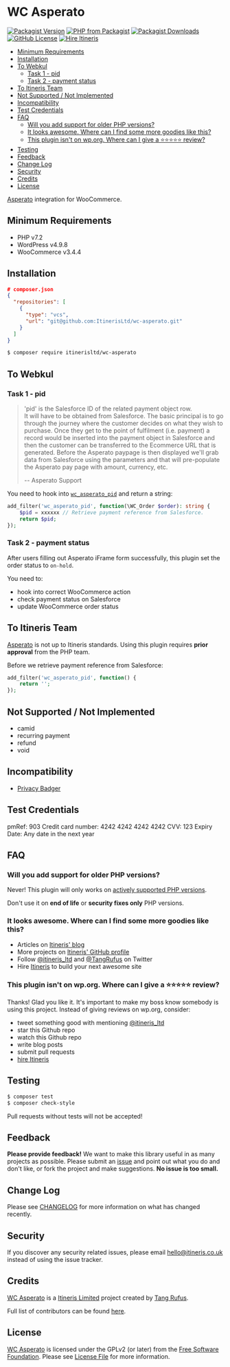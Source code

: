 # WC Asperato

[![Packagist Version](https://img.shields.io/packagist/v/itinerisltd/wc-asperato.svg)](https://packagist.org/packages/itinerisltd/wc-asperato)
[![PHP from Packagist](https://img.shields.io/packagist/php-v/itinerisltd/wc-asperato.svg)](https://packagist.org/packages/itinerisltd/wc-asperato)
[![Packagist Downloads](https://img.shields.io/packagist/dt/itinerisltd/wc-asperato.svg)](https://packagist.org/packages/itinerisltd/wc-asperato)
[![GitHub License](https://img.shields.io/github/license/itinerisltd/wc-asperato.svg)](https://github.com/ItinerisLtd/wc-asperato/blob/master/LICENSE)
[![Hire Itineris](https://img.shields.io/badge/Hire-Itineris-ff69b4.svg)](https://www.itineris.co.uk/contact/)

<!-- START doctoc generated TOC please keep comment here to allow auto update -->
<!-- DON'T EDIT THIS SECTION, INSTEAD RE-RUN doctoc TO UPDATE -->


- [Minimum Requirements](#minimum-requirements)
- [Installation](#installation)
- [To Webkul](#to-webkul)
  - [Task 1 - pid](#task-1---pid)
  - [Task 2 - payment status](#task-2---payment-status)
- [To Itineris Team](#to-itineris-team)
- [Not Supported / Not Implemented](#not-supported--not-implemented)
- [Incompatibility](#incompatibility)
- [Test Credentials](#test-credentials)
- [FAQ](#faq)
  - [Will you add support for older PHP versions?](#will-you-add-support-for-older-php-versions)
  - [It looks awesome. Where can I find some more goodies like this?](#it-looks-awesome-where-can-i-find-some-more-goodies-like-this)
  - [This plugin isn't on wp.org. Where can I give a ⭐️⭐️⭐️⭐️⭐️ review?](#this-plugin-isnt-on-wporg-where-can-i-give-a-%EF%B8%8F%EF%B8%8F%EF%B8%8F%EF%B8%8F%EF%B8%8F-review)
- [Testing](#testing)
- [Feedback](#feedback)
- [Change Log](#change-log)
- [Security](#security)
- [Credits](#credits)
- [License](#license)

<!-- END doctoc generated TOC please keep comment here to allow auto update -->

[Asperato](https://asperato.com/) integration for WooCommerce.

## Minimum Requirements

- PHP v7.2
- WordPress v4.9.8
- WooCommerce v3.4.4

## Installation

```json
# composer.json
{
  "repositories": [
    {
      "type": "vcs",
      "url": "git@github.com:ItinerisLtd/wc-asperato.git"
    }
  ]
}
```

```bash
$ composer require itinerisltd/wc-asperato
```

## To Webkul

### Task 1 - pid

> 'pid' is the Salesforce ID of the related payment object row.  
> It will have to be obtained from Salesforce.
> The basic principal is to go through the journey where the customer decides on what they wish to purchase.
> Once they get to the point of fulfilment (i.e. payment) a record would be inserted into the payment object in Salesforce and then the customer can be transferred to the Ecommerce URL that is generated.  Before the Asperato paypage is then displayed we'll grab data from Salesforce using the parameters and that will pre-populate the Asperato pay page with amount, currency, etc.
>
> -- Asperato Support

You need to hook into [`wc_asperato_pid`](./src/GatewayOperations/Receipt.php) and return a string:
```php
add_filter('wc_asperato_pid', function(\WC_Order $order): string {
    $pid = xxxxxx // Retrieve payment reference from Salesforce.
    return $pid;
});
```

### Task 2 - payment status

After users filling out Asperato iFrame form successfully, this plugin set the order status to `on-hold`.

You need to:
- hook into correct WooCommerce action
- check payment status on Salesforce
- update WooCommerce order status

## To Itineris Team

[Asperato](https://asperato.com/) is not up to Itineris standards. 
Using this plugin requires **prior approval** from the PHP team.

Before we retrieve payment reference from Salesforce:
```php
add_filter('wc_asperato_pid', function() {
    return '';
});
```

## Not Supported / Not Implemented

- camid
- recurring payment
- refund
- void

## Incompatibility

- [Privacy Badger](https://www.eff.org/privacybadger)

## Test Credentials

pmRef: 903
Credit card number: 4242 4242 4242 4242
CVV: 123
Expiry Date: Any date in the next year

## FAQ

### Will you add support for older PHP versions?

Never! This plugin will only works on [actively supported PHP versions](https://secure.php.net/supported-versions.php).

Don't use it on **end of life** or **security fixes only** PHP versions.

### It looks awesome. Where can I find some more goodies like this?

- Articles on [Itineris' blog](https://www.itineris.co.uk/blog/)
- More projects on [Itineris' GitHub profile](https://github.com/itinerisltd)
- Follow [@itineris_ltd](https://twitter.com/itineris_ltd) and [@TangRufus](https://twitter.com/tangrufus) on Twitter
- Hire [Itineris](https://www.itineris.co.uk/services/) to build your next awesome site

### This plugin isn't on wp.org. Where can I give a ⭐️⭐️⭐️⭐️⭐️ review?

Thanks! Glad you like it. It's important to make my boss know somebody is using this project. Instead of giving reviews on wp.org, consider:

- tweet something good with mentioning [@itineris_ltd](https://twitter.com/itineris_ltd)
- star this Github repo
- watch this Github repo
- write blog posts
- submit pull requests
- [hire Itineris](https://www.itineris.co.uk/services/)

## Testing

```bash
$ composer test
$ composer check-style
```

Pull requests without tests will not be accepted!

## Feedback

**Please provide feedback!** We want to make this library useful in as many projects as possible.
Please submit an [issue](https://github.com/ItinerisLtd/wc-asperato/issues/new) and point out what you do and don't like, or fork the project and make suggestions.
**No issue is too small.**

## Change Log

Please see [CHANGELOG](./CHANGELOG.md) for more information on what has changed recently.

## Security

If you discover any security related issues, please email hello@itineris.co.uk instead of using the issue tracker.

## Credits

[WC Asperato](https://github.com/ItinerisLtd/wc-asperato) is a [Itineris Limited](https://www.itineris.co.uk/) project created by [Tang Rufus](https://typist.tech).

Full list of contributors can be found [here](https://github.com/ItinerisLtd/wc-asperato/graphs/contributors).

## License

[WC Asperato](https://github.com/ItinerisLtd/wc-asperato) is licensed under the GPLv2 (or later) from the [Free Software Foundation](http://www.fsf.org/).
Please see [License File](LICENSE) for more information.
